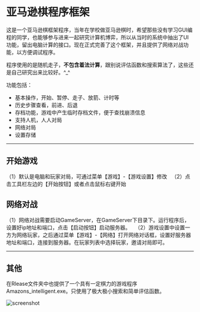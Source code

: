 # 亚马逊棋程序框架

这是一个亚马逊棋框架程序，当年在学校做亚马逊棋时，希望那些没有学习GUI编程的同学，也能够参与进来一起研究计算机博弈，所以从当时的系统中抽出了UI功能，留出电脑计算的接口。现在正式完善了这个框架，并且提供了网络对战功能，以方便调试程序。  

程序使用的是随机走子，**不包含着法计算**，跟别说评估函数和搜索算法了，这些还是自己研究出来比较好。^_^  

功能包括：  
* 基本操作，开始、暂停、走子、放箭、计时等
* 历史步骤查看，前进、后退
* 存档功能，游戏中产生临时存档文件，便于查找崩溃信息
* 支持人机，人人对局
* 网络对局
* 设置存储

***

## 开始游戏

（1）默认是电脑和玩家对局，可通过菜单【游戏】-【游戏设置】修改  
（2）点击工具栏左边的【开始按钮】或者点击鼠标右键开始  

## 网络对战

（1）网络对战需要启动GameServer，在GameServer下目录下。运行程序后，设置好ip地址和端口，点击【启动按钮】启动服务器。  
（2）游戏设置中设置一方为网络玩家，之后通过菜单【游戏】-【网络】打开网络对话框，设置好服务器地址和端口，连接到服务器。在玩家列表中选择玩家，邀请对局即可。  

***

## 其他
在Rlease文件夹中也提供了一个具有一定棋力的游戏程序Amazons_intelligent.exe。只使用了极大极小搜索和简单评估函数。  

![screenshot](https://github.com/qiminixi/Amazons/blob/master/Amazons/Release/screenshot.png)
